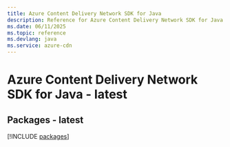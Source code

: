 ```yaml
---
title: Azure Content Delivery Network SDK for Java
description: Reference for Azure Content Delivery Network SDK for Java
ms.date: 06/11/2025
ms.topic: reference
ms.devlang: java
ms.service: azure-cdn
---
```

# Azure Content Delivery Network SDK for Java - latest
## Packages - latest
[!INCLUDE [packages](content-delivery-network-index.md)]